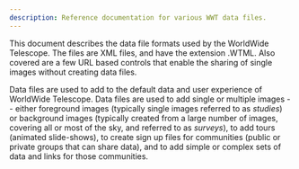```yaml
---
description: Reference documentation for various WWT data files.
---
```


This document describes the data file formats used by the WorldWide Telescope.
The files are XML files, and have the extension .WTML. Also covered are a few
URL based controls that enable the sharing of single images without creating
data files.

Data files are used to add to the default data and user experience of
WorldWide Telescope. Data files are used to add single or multiple images --
either foreground images (typically single images referred to as _studies_) or
background images (typically created from a large number of images, covering
all or most of the sky, and referred to as _surveys_), to add tours (animated
slide-shows), to create sign up files for communities (public or private
groups that can share data), and to add simple or complex sets of data and
links for those communities.
